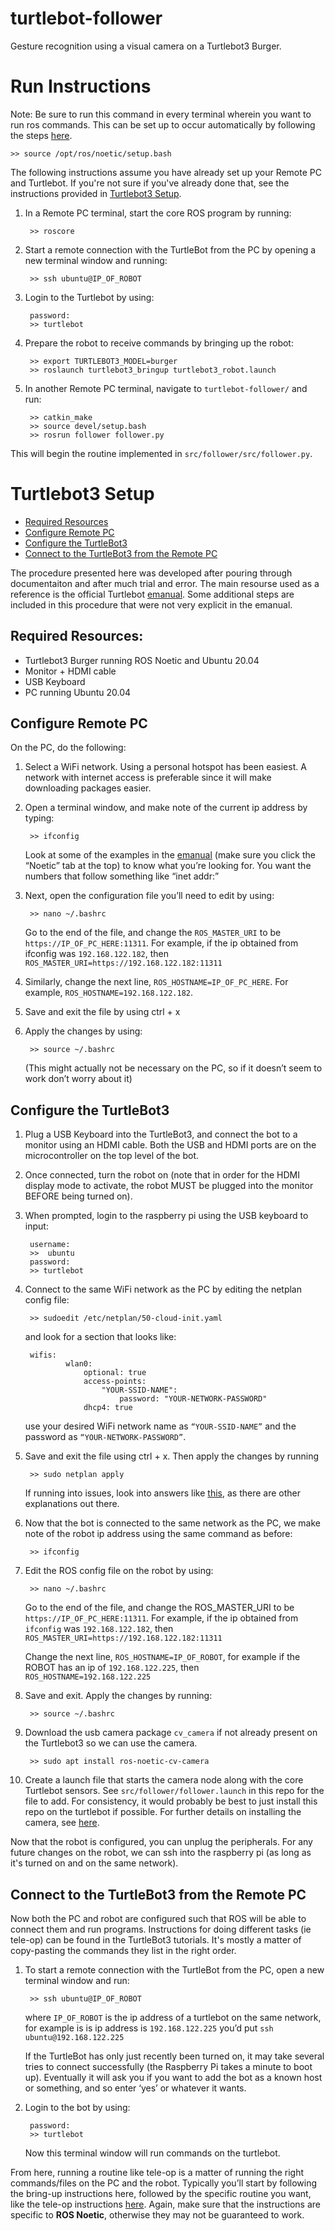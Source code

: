 # turtlebot-follower
Gesture recognition using a visual camera on a Turtlebot3 Burger.

# Run Instructions
Note: Be sure to run this command in every terminal wherein you want to run ros commands. This can be set up to occur automatically by following the steps [here](https://answers.ros.org/question/206876/how-often-do-i-need-to-source-setupbash/).

    >> source /opt/ros/noetic/setup.bash  

The following instructions assume you have already set up your Remote PC and Turtlebot. If you're not sure if you've already done that, see the instructions provided in [Turtlebot3 Setup](#turtlebot3-setup).

1. In a Remote PC terminal, start the core ROS program by running:

        >> roscore

2. Start a remote connection with the TurtleBot from the PC by opening a new terminal window and running:
        
        >> ssh ubuntu@IP_OF_ROBOT

3. Login to the Turtlebot by using:

        password:
        >> turtlebot

4. Prepare the robot to receive commands by bringing up the robot:

        >> export TURTLEBOT3_MODEL=burger
        >> roslaunch turtlebot3_bringup turtlebot3_robot.launch

5. In another Remote PC terminal, navigate to `turtlebot-follower/` and run:

        >> catkin_make
        >> source devel/setup.bash
        >> rosrun follower follower.py
This will begin the routine implemented in `src/follower/src/follower.py`.

# Turtlebot3 Setup
- [Required Resources](#required-resources)
- [Configure Remote PC](#configure-remote-pc)
- [Configure the TurtleBot3](#configure-the-turtlebot3)
- [Connect to the TurtleBot3 from the Remote PC](#connect-to-the-turtlebot3-from-the-remote-pc)

The procedure presented here was developed after pouring through documentaiton and after much trial and error. The main resourse used as a reference is the official Turtlebot [emanual](https://emanual.robotis.com/docs/en/platform/turtlebot3/quick-start/#pc-setup). Some additional steps are included in this procedure that were not very explicit in the emanual.
## Required Resources:
- Turtlebot3 Burger running ROS Noetic and Ubuntu 20.04
- Monitor + HDMI cable
- USB Keyboard
- PC running Ubuntu 20.04

## Configure Remote PC
On the PC, do the following:

1. Select a WiFi network. Using a personal hotspot has been easiest. A network with internet access is preferable since it will make downloading packages easier.

2. Open a terminal window, and make note of the current ip address by typing:
    
        >> ifconfig
	
    Look at some of the examples in the [emanual](https://emanual.robotis.com/docs/en/platform/turtlebot3/quick-start/#pc-setup) (make sure you click the “Noetic” tab at the top) to know what you’re looking for. You want the numbers that follow something like “inet addr:”

3. Next, open the configuration file you’ll need to edit by using:
		
        >> nano ~/.bashrc
    
    Go to the end of the file, and change the `ROS_MASTER_URI` to be `https://IP_OF_PC_HERE:11311`. For example, if the ip obtained from ifconfig was `192.168.122.182`, then `ROS_MASTER_URI=https://192.168.122.182:11311`

4. Similarly, change the next line, `ROS_HOSTNAME=IP_OF_PC_HERE`. For example, `ROS_HOSTNAME=192.168.122.182`.

5. Save and exit the file by using ctrl + x

6. Apply the changes by using:
		
        >> source ~/.bashrc
	(This might actually not be necessary on the PC, so if it doesn’t seem to work don’t worry about it)

## Configure the TurtleBot3
1. Plug a USB Keyboard into the TurtleBot3, and connect the bot to a monitor using an HDMI cable. Both the USB and HDMI ports are on the microcontroller on the top level of the bot.

2. Once connected, turn the robot on (note that in order for the HDMI display mode to activate, the robot MUST be plugged into the monitor BEFORE being turned on).

3. When prompted, login to the raspberry pi using the USB keyboard to input:

        username:
        >>  ubuntu
        password:
        >> turtlebot

4. Connect to the same WiFi network as the PC by editing the netplan config file:
        
        >> sudoedit /etc/netplan/50-cloud-init.yaml
    
    and look for a section that looks like:

        wifis:
                wlan0:
                    optional: true
                    access-points:
                        "YOUR-SSID-NAME":
                            password: "YOUR-NETWORK-PASSWORD"
                    dhcp4: true

    use your desired WiFi network name as `“YOUR-SSID-NAME”` and the password as `“YOUR-NETWORK-PASSWORD”`. 

5. Save and exit the file using ctrl + x. Then apply the changes by running
        
        >> sudo netplan apply
    
    If running into issues, look into answers like [this](https://askubuntu.com/questions/1143287/how-to-setup-of-raspberry-pi-3-onboard-wifi-for-ubuntu-server-with-netplan), as there are other explanations out there.

6. Now that the bot is connected to the same network as the PC, we make note of the robot ip address using the same command as before:
        
        >> ifconfig

7. Edit the ROS config file on the robot by using:
		
        >> nano ~/.bashrc

    Go to the end of the file, and change the ROS_MASTER_URI to be `https://IP_OF_PC_HERE:11311`. For example, if the ip obtained from `ifconfig` was `192.168.122.182`, then `ROS_MASTER_URI=https://192.168.122.182:11311`
    
    Change the next line, `ROS_HOSTNAME=IP_OF_ROBOT`, for example if the ROBOT has an ip of `192.168.122.225`, then `ROS_HOSTNAME=192.168.122.225`

8. Save and exit. Apply the changes by running:
        
        >> source ~/.bashrc
    
9. Download the usb camera package `cv_camera` if not already present on the Turtlebot3 so we can use the camera. 

        >> sudo apt install ros-noetic-cv-camera

    
10. Create a launch file that starts the camera node along with the core Turtlebot sensors. See `src/follower/follower.launch` in this repo for the file to add. For consistency, it would probably be best to just install this repo on the turtlebot if possible. For further details on installing the camera, see [here](https://www.theconstructsim.com/how-to-install-a-usb-camera-in-turtlebot3/). 
    
    
Now that the robot is configured, you can unplug the peripherals. For any future changes on the robot, we can ssh into the raspberry pi (as long as it's turned on and on the same network). 

## Connect to the TurtleBot3 from the Remote PC
Now both the PC and robot are configured such that ROS will be able to connect them and run programs. Instructions for doing different tasks (ie tele-op) can be found in the TurtleBot3 tutorials. It's mostly a matter of copy-pasting the commands they list in the right order.

1. To start a remote connection with the TurtleBot from the PC, open a new terminal window and run:
        
        >> ssh ubuntu@IP_OF_ROBOT

    where `IP_OF_ROBOT` is the ip address of a turtlebot on the same network, for example is is ip address is `192.168.122.225` you’d put `ssh ubuntu@192.168.122.225`

    If the TurtleBot has only just recently been turned on, it may take several tries to connect successfully (the Raspberry Pi takes a minute to boot up). Eventually it will ask you if you want to add the bot as a known host or something, and so enter ‘yes’ or whatever it wants. 
    
2. Login to the bot by using:

        password:
        >> turtlebot

    Now this terminal window will run commands on the turtlebot.

From here, running a routine like tele-op is a matter of running the right commands/files on the PC and the robot. Typically you’ll start by following the bring-up instructions here, followed by the specific routine you want, like the tele-op instructions [here](https://emanual.robotis.com/docs/en/platform/turtlebot3/basic_operation/#basic-operation). Again, make sure that the instructions are specific to **ROS Noetic**, otherwise they may not be guaranteed to work.



